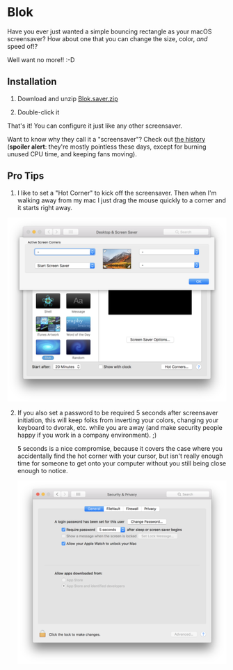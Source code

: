 # Blok

Have you ever just wanted a simple bouncing rectangle as your macOS screensaver?  How about one that you can change the size, color, *and* speed of!?

Well want no more!! :-D

## Installation
1. Download and unzip [Blok.saver.zip](https://github.com/jguice/blok/blob/master/Blok.saver.zip)

2. Double-click it

That's it!  You can configure it just like any other screensaver.

Want to know why they call it a "screensaver"?  Check out [the history](https://en.wikipedia.org/wiki/Screensaver) (**spoiler alert**: they're mostly pointless these days, except for burning unused CPU time, and keeping fans moving).

## Pro Tips
1. I like to set a "Hot Corner" to kick off the screensaver.  Then when I'm walking away from my mac I just drag the mouse quickly to a corner and it starts right away.

![](https://github.com/jguice/blok/raw/master/docs/hot-corners.png)

2. If you also set a password to be required 5 seconds after screensaver initiation, this will keep folks from inverting your colors, changing your keyboard to dvorak, etc. while you are away (and make security people happy if you work in a company environment). ;)

   5 seconds is a nice compromise, because it covers the case where you accidentally find the hot corner with your cursor, but isn't really enough time for someone to get onto your computer without you still being close enough to notice.
   
   ![](https://github.com/jguice/blok/raw/master/docs/screensaver-password.png)
